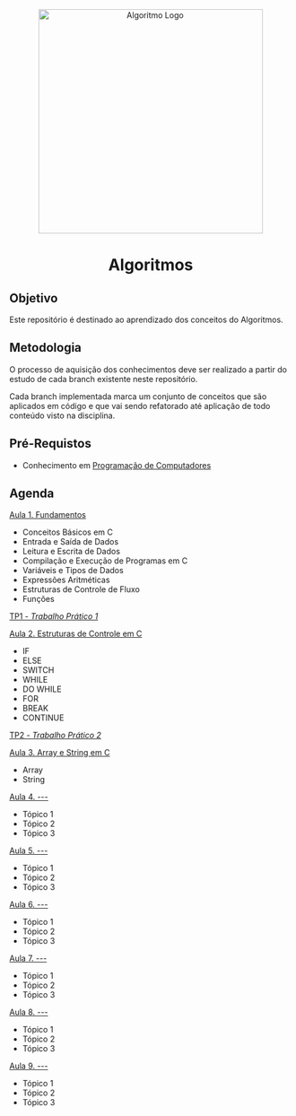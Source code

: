 <div  align="center">
    <img width="400"
        alt="Algoritmo Logo"
        src="https://blog.growthinstitute.com/hs-fs/hubfs/%5BGI%5D%20blog%20post%20images/algorithms_1.png?width=800&name=algorithms_1.png"
      />
    <h1> Algoritmos </h1>
</div>

## Objetivo

Este repositório é destinado ao aprendizado dos conceitos do Algoritmos.


## Metodologia

O processo de aquisição dos conhecimentos deve ser realizado a partir do estudo de cada branch existente neste repositório.

Cada branch implementada marca um conjunto de conceitos que são aplicados em código e que vai sendo refatorado até aplicação de todo conteúdo visto na disciplina.

## Pré-Requistos 

- Conhecimento em [Programação de Computadores]()

## Agenda


<a href="https://github.com/placidoneto/algoritmos-lecture/tree/lecture01-introducao"> Aula 1. Fundamentos</a>

- Conceitos Básicos em C
- Entrada e Saída de Dados
- Leitura e Escrita de Dados
- Compilação e Execução de Programas em C
- Variáveis e Tipos de Dados
- Expressões Aritméticas
- Estruturas de Controle de Fluxo
- Funções

<a href="https://github.com/placidoneto/algoritmos-lecture/blob/lecture01-introducao/lista1.md"> TP1 - *Trabalho Prático 1*</a>

<a href="https://github.com/placidoneto/algoritmos-lecture/tree/lecture02-controle-fluxo">Aula 2. Estruturas de Controle em C</a>

- IF
- ELSE
- SWITCH
- WHILE
- DO WHILE
- FOR
- BREAK
- CONTINUE

<a href="https://github.com/placidoneto/algoritmos-lecture/blob/lecture02-controle-fluxo/lecture02/tp2.md"> TP2 - *Trabalho Prático 2*</a>
  
<a href="https://github.com/placidoneto/algoritmos-lecture/tree/lecture03-array-e-string">Aula 3. Array e String em C</a>

- Array
- String

<a href="branch link">Aula 4. ---</a>

- Tópico 1
- Tópico 2
- Tópico 3

<a href="branch link">Aula 5. ---</a>

- Tópico 1
- Tópico 2
- Tópico 3

<a href="branch link">Aula 6. ---</a>

- Tópico 1
- Tópico 2
- Tópico 3

<a href="branch link">Aula 7. ---</a>

- Tópico 1
- Tópico 2
- Tópico 3

<a href="branch link">Aula 8. ---</a>

- Tópico 1
- Tópico 2
- Tópico 3

<a href="branch link">Aula 9. ---</a>

- Tópico 1
- Tópico 2
- Tópico 3

